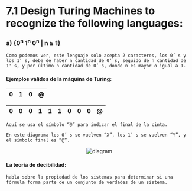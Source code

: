 # 7.1 Design Turing Machines to recognize the following languages:
<h3>a) {0<sup>n</sup> 1<sup>n</sup> 0<sup>n</sup> | n ≥ 1}</h3>

    Como podemos ver, este lenguaje solo acepta 2 caracteres, los 0’ s y los 1' s, debe de haber n cantidad de 0’ s, seguido de n cantidad de 1' s, y por último n cantidad de 0’ s, donde n es mayor o igual a 1.

#### Ejemplos válidos de la máquina de Turing:




| 0  | 1  | 0  | @  |
|---|---|---|---|

| 0  |  0 | 0  | 1 | 1| 1| 0|0|0|@|
|---|---|---|---|---|---|---|---|-|-|

    Aquí se usa el símbolo “@” para indicar el final de la cinta.

    En este diagrama los 0’ s se vuelven “X”, los 1’ s se vuelven “Y”, y el símbolo final es “@”.

<p align=center>
<img src=https://media.discordapp.net/attachments/717747027081166948/837889850844643348/Diagrama_4.1_Turing.png title="diagram">
</p>

#### La teoría de decibilidad:
    habla sobre la propiedad de los sistemas para determinar si una fórmula forma parte de un conjunto de verdades de un sistema.
